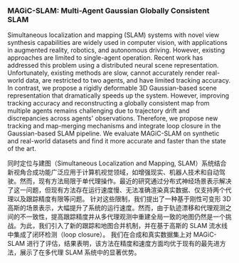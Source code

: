 ### MAGiC-SLAM: Multi-Agent Gaussian Globally Consistent SLAM

Simultaneous localization and mapping (SLAM) systems with novel view synthesis capabilities are widely used in computer vision, with applications in augmented reality, robotics, and autonomous driving. However, existing approaches are limited to single-agent operation. Recent work has addressed this problem using a distributed neural scene representation. Unfortunately, existing methods are slow, cannot accurately render real-world data, are restricted to two agents, and have limited tracking accuracy. In contrast, we propose a rigidly deformable 3D Gaussian-based scene representation that dramatically speeds up the system. However, improving tracking accuracy and reconstructing a globally consistent map from multiple agents remains challenging due to trajectory drift and discrepancies across agents' observations. Therefore, we propose new tracking and map-merging mechanisms and integrate loop closure in the Gaussian-based SLAM pipeline. We evaluate MAGiC-SLAM on synthetic and real-world datasets and find it more accurate and faster than the state of the art.

同时定位与建图（Simultaneous Localization and Mapping, SLAM）系统结合新视角合成功能广泛应用于计算机视觉领域，如增强现实、机器人技术和自动驾驶。然而，现有方法局限于单代理操作。最近的研究通过分布式神经场景表示解决了这一问题，但现有方法存在运行速度慢、无法准确渲染真实数据、仅支持两个代理以及跟踪精度有限等问题。
针对这些限制，我们提出了一种基于刚性可变形 3D 高斯的场景表示，大幅提升了系统的运行速度。然而，由于轨迹漂移和代理观测之间的不一致性，提高跟踪精度并从多代理观测中重建全局一致的地图仍然是一个挑战。为此，我们引入了新的跟踪和地图合并机制，并在基于高斯的 SLAM 流水线中集成了闭环检测（loop closure）。
我们在合成和真实数据集上对 MAGiC-SLAM 进行了评估，结果表明，该方法在精度和速度方面均优于现有的最先进方法，展示了在多代理 SLAM 系统中的显著优势。
